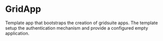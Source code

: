 # GridApp

Template app that bootstraps the creation of gridsuite apps.
The template setup the authentication mechanism and provide a configured empty application.
